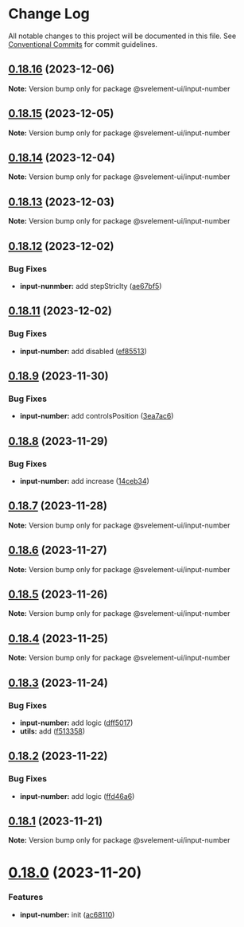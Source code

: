 # Change Log

All notable changes to this project will be documented in this file.
See [Conventional Commits](https://conventionalcommits.org) for commit guidelines.

## [0.18.16](https://github.com/koory1st/svelement-ui/compare/v0.18.15...v0.18.16) (2023-12-06)

**Note:** Version bump only for package @svelement-ui/input-number

## [0.18.15](https://github.com/koory1st/svelement-ui/compare/v0.18.14...v0.18.15) (2023-12-05)

**Note:** Version bump only for package @svelement-ui/input-number

## [0.18.14](https://github.com/koory1st/svelement-ui/compare/v0.18.13...v0.18.14) (2023-12-04)

**Note:** Version bump only for package @svelement-ui/input-number

## [0.18.13](https://github.com/koory1st/svelement-ui/compare/v0.18.12...v0.18.13) (2023-12-03)

**Note:** Version bump only for package @svelement-ui/input-number

## [0.18.12](https://github.com/koory1st/svelement-ui/compare/v0.18.11...v0.18.12) (2023-12-02)

### Bug Fixes

* **input-nunmber:** add stepStriclty ([ae67bf5](https://github.com/koory1st/svelement-ui/commit/ae67bf5bf1af70d678505e6156e02596b27ea8aa))

## [0.18.11](https://github.com/koory1st/svelement-ui/compare/v0.18.10...v0.18.11) (2023-12-02)

### Bug Fixes

* **input-number:** add disabled ([ef85513](https://github.com/koory1st/svelement-ui/commit/ef85513fa4d3b6fccdcd9c6812f297b5c9f41934))

## [0.18.9](https://github.com/koory1st/svelement-ui/compare/v0.18.8...v0.18.9) (2023-11-30)

### Bug Fixes

* **input-number:** add controlsPosition ([3ea7ac6](https://github.com/koory1st/svelement-ui/commit/3ea7ac6f4421bdb6d8a75895da764a8ee001d490))

## [0.18.8](https://github.com/koory1st/svelement-ui/compare/v0.18.7...v0.18.8) (2023-11-29)

### Bug Fixes

* **input-number:** add increase ([14ceb34](https://github.com/koory1st/svelement-ui/commit/14ceb34f9611ee5f615e3c85bd139b217fea919c))

## [0.18.7](https://github.com/koory1st/svelement-ui/compare/v0.18.6...v0.18.7) (2023-11-28)

**Note:** Version bump only for package @svelement-ui/input-number

## [0.18.6](https://github.com/koory1st/svelement-ui/compare/v0.18.5...v0.18.6) (2023-11-27)

**Note:** Version bump only for package @svelement-ui/input-number

## [0.18.5](https://github.com/koory1st/svelement-ui/compare/v0.18.4...v0.18.5) (2023-11-26)

**Note:** Version bump only for package @svelement-ui/input-number

## [0.18.4](https://github.com/koory1st/svelement-ui/compare/v0.18.3...v0.18.4) (2023-11-25)

**Note:** Version bump only for package @svelement-ui/input-number

## [0.18.3](https://github.com/koory1st/svelement-ui/compare/v0.18.2...v0.18.3) (2023-11-24)

### Bug Fixes

* **input-number:** add logic ([dff5017](https://github.com/koory1st/svelement-ui/commit/dff501759e8c4ef52eedc6756af9e143dcd91f61))
* **utils:** add ([f513358](https://github.com/koory1st/svelement-ui/commit/f513358a974bda764b1614e30eabbf55e19cfce2))

## [0.18.2](https://github.com/koory1st/svelement-ui/compare/v0.18.1...v0.18.2) (2023-11-22)

### Bug Fixes

* **input-number:** add logic ([ffd46a6](https://github.com/koory1st/svelement-ui/commit/ffd46a6c506458c1e7cca09568f843ce6a1b59f8))

## [0.18.1](https://github.com/koory1st/svelement-ui/compare/v0.18.0...v0.18.1) (2023-11-21)

**Note:** Version bump only for package @svelement-ui/input-number

# [0.18.0](https://github.com/koory1st/svelement-ui/compare/v0.17.10...v0.18.0) (2023-11-20)

### Features

* **input-number:** init ([ac68110](https://github.com/koory1st/svelement-ui/commit/ac68110a1aa2701869ad56e26a074c7b2ae092bc))
